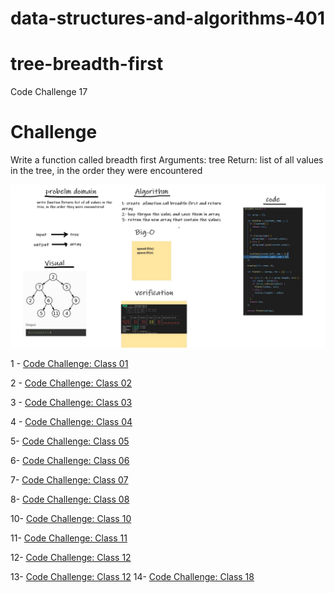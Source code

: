 # data-structures-and-algorithms-401


# tree-breadth-first
Code Challenge 17

# Challenge
Write a function called breadth first
Arguments: tree
Return: list of all values in the tree, in the order they were encountered

![](https://github.com/MURADALSHORMAN/data-structures-and-algorithms-401/blob/tree-breadth-first/ch17.JPG)

1 - [Code Challenge: Class 01](https://github.com/MURADALSHORMAN/data-structures-and-algorithms-401/blob/array-reverse/README.md)

2 - [Code Challenge: Class 02](https://github.com/MURADALSHORMAN/data-structures-and-algorithms-401/blob/array-insert-shift/README.md)

3 - [Code Challenge: Class 03](https://github.com/MURADALSHORMAN/data-structures-and-algorithms-401/blob/array-binary-search/README.md)

4 - [Code Challenge: Class 04](https://github.com/MURADALSHORMAN/data-structures-and-algorithms-401/blob/Interviews/README.md)

5-  [Code Challenge: Class 05](https://github.com/MURADALSHORMAN/data-structures-and-algorithms-401/tree/linked-list)

6- [Code Challenge: Class 06](https://github.com/MURADALSHORMAN/data-structures-and-algorithms-401/tree/linked-list-insertions)

7- [Code Challenge: Class 07](https://github.com/MURADALSHORMAN/data-structures-and-algorithms-401/pull/3)

8- [Code Challenge: Class 08](https://github.com/MURADALSHORMAN/data-structures-and-algorithms-401/tree/linked-list-zip)

10- [Code Challenge: Class 10](https://github.com/MURADALSHORMAN/data-structures-and-algorithms-401/tree/stack-and-queue)

11- [Code Challenge: Class 11](https://github.com/MURADALSHORMAN/data-structures-and-algorithms-401/pull/7)

12- [Code Challenge: Class 12](https://github.com/MURADALSHORMAN/data-structures-and-algorithms-401/tree/stack-queue-animal-shelter)

13- [Code Challenge: Class 12](https://github.com/MURADALSHORMAN/data-structures-and-algorithms-401/pull/12/)
14- [Code Challenge: Class 18](https://github.com/MURADALSHORMAN/data-structures-and-algorithms-401/pull/13/)
